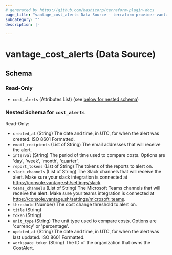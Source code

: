 ```yaml
---
# generated by https://github.com/hashicorp/terraform-plugin-docs
page_title: "vantage_cost_alerts Data Source - terraform-provider-vantage"
subcategory: ""
description: |-
  
---
```


# vantage_cost_alerts (Data Source)





<!-- schema generated by tfplugindocs -->
## Schema

### Read-Only

- `cost_alerts` (Attributes List) (see [below for nested schema](#nestedatt--cost_alerts))

<a id="nestedatt--cost_alerts"></a>
### Nested Schema for `cost_alerts`

Read-Only:

- `created_at` (String) The date and time, in UTC, for when the alert was created. ISO 8601 Formatted.
- `email_recipients` (List of String) The email addresses that will receive the alert.
- `interval` (String) The period of time used to compare costs. Options are 'day', 'week', 'month', 'quarter'.
- `report_tokens` (List of String) The tokens of the reports to alert on.
- `slack_channels` (List of String) The Slack channels that will receive the alert. Make sure your slack integration is connected at https://console.vantage.sh/settings/slack.
- `teams_channels` (List of String) The Microsoft Teams channels that will receive the alert. Make sure your teams integration is connected at https://console.vantage.sh/settings/microsoft_teams.
- `threshold` (Number) The cost change threshold to alert on.
- `title` (String)
- `token` (String)
- `unit_type` (String) The unit type used to compare costs. Options are 'currency' or 'percentage'.
- `updated_at` (String) The date and time, in UTC, for when the alert was last updated. ISO 8601 Formatted.
- `workspace_token` (String) The ID of the organization that owns the CostAlert.


